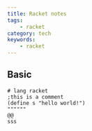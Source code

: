 ```yaml
---
title: Racket notes
tags:
    - racket
category: tech
keywords:
    - racket
---
```


## Basic

```racket
# lang racket
;this is a comment
(define s "hello world!")
""""""
@@
sss
```
<!--stackedit_data:
eyJoaXN0b3J5IjpbOTE4MTY2MTEzLC05Njc3Mjc4MzAsLTE3OD
Q0NjQyODYsLTE3ODQ0NjQyODYsLTE5OTIxNzE2ODBdfQ==
-->